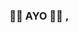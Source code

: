 <h3 > 👋🏻 <span color="red">A</span><span color="green">Y</span><span color="blue">O</span> 👋🏻 ,</h3>

<!--
**mcnugets/mcnugets** is a ✨ _special_ ✨ repository because its `README.md` (this file) appears on your GitHub profile.

Here are some ideas to get you started:

- 🔭 I’m currently working on ...
- 🌱 I’m currently learning ...
- 👯 I’m looking to collaborate on ...
- 🤔 I’m looking for help with ...
- 💬 Ask me about ...
- 📫 How to reach me: ...
- 😄 Pronouns: ...
- ⚡ Fun fact: ...
-->
